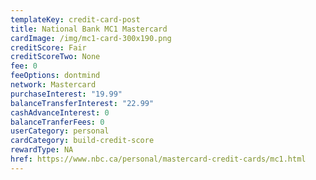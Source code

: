 ```yaml
---
templateKey: credit-card-post
title: National Bank MC1 Mastercard
cardImage: /img/mc1-card-300x190.png
creditScore: Fair
creditScoreTwo: None
fee: 0
feeOptions: dontmind
network: Mastercard
purchaseInterest: "19.99"
balanceTransferInterest: "22.99"
cashAdvanceInterest: 0
balanceTranferFees: 0
userCategory: personal
cardCategory: build-credit-score
rewardType: NA
href: https://www.nbc.ca/personal/mastercard-credit-cards/mc1.html
---
```

